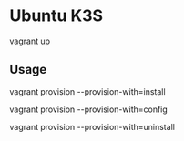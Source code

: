 # Ubuntu K3S
vagrant up

## Usage
vagrant provision --provision-with=install

vagrant provision --provision-with=config

vagrant provision --provision-with=uninstall
